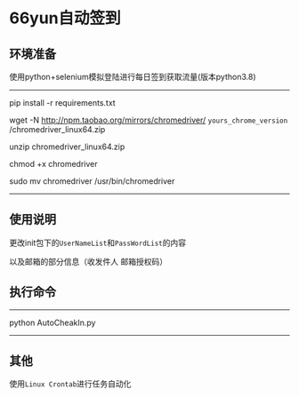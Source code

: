 # 66yun自动签到

## 环境准备

使用python+selenium模拟登陆进行每日签到获取流量(版本python3.8)

---

pip install -r requirements.txt

wget -N http://npm.taobao.org/mirrors/chromedriver/ `yours_chrome_version` /chromedriver_linux64.zip

unzip chromedriver_linux64.zip

chmod +x chromedriver

sudo mv chromedriver /usr/bin/chromedriver

---


## 使用说明

更改init包下的`UserNameList`和`PassWordList`的内容

以及邮箱的部分信息（收发件人 邮箱授权码）

## 执行命令

---

python AutoCheakIn.py

---


## 其他

使用`Linux Crontab`进行任务自动化